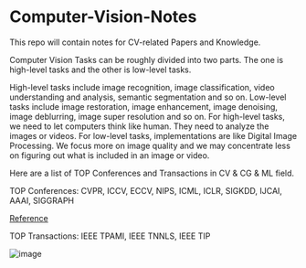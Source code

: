 # Computer-Vision-Notes

This repo will contain notes for CV-related Papers and Knowledge.

Computer Vision Tasks can be roughly divided into two parts. The one is high-level tasks and the other is low-level tasks.

High-level tasks include image recognition, image classification, video understanding and analysis, semantic segmentation and so on. Low-level tasks include image restoration, image enhancement, image denoising, image deblurring, image super resolution and so on. For high-level tasks, we need to let computers think like human. They need to analyze the images or videos. For low-level tasks, implementations are like Digital Image Processing. We focus more on image quality and we may concentrate less on figuring out what is included in an image or video.

Here are a list of TOP Conferences and Transactions in CV & CG & ML field.

TOP Conferences: CVPR, ICCV, ECCV, NIPS, ICML, ICLR, SIGKDD, IJCAI, AAAI, SIGGRAPH

[Reference](http://webdocs.cs.ualberta.ca/~zaiane/htmldocs/ConfRanking.html)

TOP Transactions: IEEE TPAMI, IEEE TNNLS, IEEE TIP

<!--http://latex.codecogs.com/svg.latex?  ![](http://latex.codecogs.com/svg.latex?\\frac{1}{1+sin(x)}) 这是我们的公式 -->

![image](https://user-images.githubusercontent.com/36061421/118397737-12136300-b688-11eb-8f3b-2c53f6210959.png)
